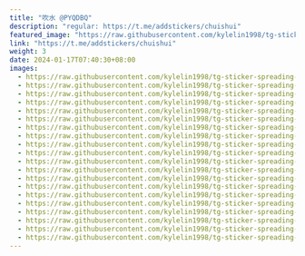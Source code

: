 ```yaml
---
title: "吹水 @PYQDBQ"
description: "regular: https://t.me/addstickers/chuishui"
featured_image: "https://raw.githubusercontent.com/kylelin1998/tg-sticker-spreading-worldwide-images/main/img/6699ec59-c194-421b-87aa-105d561c50e5.jpg"
link: "https://t.me/addstickers/chuishui"
weight: 3
date: 2024-01-17T07:40:30+08:00
images:
  - https://raw.githubusercontent.com/kylelin1998/tg-sticker-spreading-worldwide-images/main/img/6699ec59-c194-421b-87aa-105d561c50e5.jpg
  - https://raw.githubusercontent.com/kylelin1998/tg-sticker-spreading-worldwide-images/main/img/c65dfe75-a295-4813-8e87-c2a288960079.jpg
  - https://raw.githubusercontent.com/kylelin1998/tg-sticker-spreading-worldwide-images/main/img/b33413c9-b90a-4ac4-8b48-eaa2a3614c7c.jpg
  - https://raw.githubusercontent.com/kylelin1998/tg-sticker-spreading-worldwide-images/main/img/0400833b-39d6-49f7-8da6-4bb4532a76d8.jpg
  - https://raw.githubusercontent.com/kylelin1998/tg-sticker-spreading-worldwide-images/main/img/ca1142b4-8ab9-49a1-bb2e-dcb7c538d738.jpg
  - https://raw.githubusercontent.com/kylelin1998/tg-sticker-spreading-worldwide-images/main/img/cad92a61-9cce-4bb9-993c-f8fb26d7a317.jpg
  - https://raw.githubusercontent.com/kylelin1998/tg-sticker-spreading-worldwide-images/main/img/cef833d2-1088-498f-82f5-ed87c69ab2f6.jpg
  - https://raw.githubusercontent.com/kylelin1998/tg-sticker-spreading-worldwide-images/main/img/ca53ae59-ff8c-41b4-85c4-1d09a4f483ba.jpg
  - https://raw.githubusercontent.com/kylelin1998/tg-sticker-spreading-worldwide-images/main/img/37b1ac7d-414a-4f10-b327-345bce54929c.jpg
  - https://raw.githubusercontent.com/kylelin1998/tg-sticker-spreading-worldwide-images/main/img/fbfc68d4-8356-4915-9587-6c2981891677.jpg
  - https://raw.githubusercontent.com/kylelin1998/tg-sticker-spreading-worldwide-images/main/img/057c395b-abe6-43e0-bc9f-5b32ab338e6d.jpg
  - https://raw.githubusercontent.com/kylelin1998/tg-sticker-spreading-worldwide-images/main/img/3ca57b17-1447-495f-9390-592627255164.jpg
  - https://raw.githubusercontent.com/kylelin1998/tg-sticker-spreading-worldwide-images/main/img/3b67c0ff-e603-46d8-beb4-e1ca868c752e.jpg
  - https://raw.githubusercontent.com/kylelin1998/tg-sticker-spreading-worldwide-images/main/img/4a83df5e-1482-4655-805b-0f7ea87b3381.jpg
  - https://raw.githubusercontent.com/kylelin1998/tg-sticker-spreading-worldwide-images/main/img/6e3f5c8e-1a84-4b21-855a-4e2fa345b8a5.jpg
  - https://raw.githubusercontent.com/kylelin1998/tg-sticker-spreading-worldwide-images/main/img/0cea343b-75df-4344-937d-aec4e13e3a22.jpg
  - https://raw.githubusercontent.com/kylelin1998/tg-sticker-spreading-worldwide-images/main/img/238a47b1-9123-4533-b644-f843bda6fd46.jpg
  - https://raw.githubusercontent.com/kylelin1998/tg-sticker-spreading-worldwide-images/main/img/068ceb15-bcac-4938-923c-d3580a9adcff.jpg
  - https://raw.githubusercontent.com/kylelin1998/tg-sticker-spreading-worldwide-images/main/img/83e8d0f2-4225-414f-8bcb-3e23da7beaca.jpg
  - https://raw.githubusercontent.com/kylelin1998/tg-sticker-spreading-worldwide-images/main/img/e4d8e3ff-fb13-48e4-b63a-df8f0a412756.jpg
---
```

